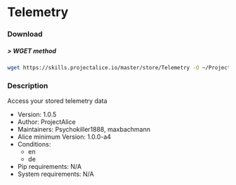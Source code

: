# Telemetry

### Download

##### > WGET method
```bash
wget https://skills.projectalice.io/master/store/Telemetry -O ~/ProjectAlice/system/skillInstallTickets/Telemetry.install
```

### Description
Access your stored telemetry data

- Version: 1.0.5
- Author: ProjectAlice
- Maintainers: Psychokiller1888, maxbachmann
- Alice minimum Version: 1.0.0-a4
- Conditions:
  - en
  - de
- Pip requirements: N/A
- System requirements: N/A
